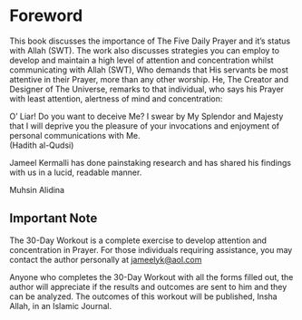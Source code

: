 Foreword
========

This book discusses the importance of The Five Daily Prayer and it’s
status with Allah (SWT). The work also discusses strategies you can
employ to develop and maintain a high level of attention and
concentration whilst communicating with Allah (SWT), Who demands that
His servants be most attentive in their Prayer, more than any other
worship. He, The Creator and Designer of The Universe, remarks to that
individual, who says his Prayer with least attention, alertness of mind
and concentration:

O’ Liar! Do you want to deceive Me? I swear by My Splendor and Majesty
that I will deprive you the pleasure of your invocations and enjoyment
of personal communications with Me.  
 (Hadith al-Qudsi)

Jameel Kermalli has done painstaking research and has shared his
findings with us in a lucid, readable manner.

Muhsin Alidina

Important Note
--------------

The 30-Day Workout is a complete exercise to develop attention and
concentration in Prayer. For those individuals requiring assistance, you
may contact the author personally at <jameelyk@aol.com>

Anyone who completes the 30-Day Workout with all the forms filled out,
the author will appreciate if the results and outcomes are sent to him
and they can be analyzed. The outcomes of this workout will be
published, Insha Allah, in an Islamic Journal.


